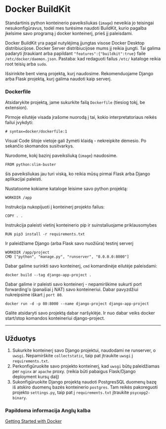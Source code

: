 # Docker BuildKit

Standartinis python konteinerio paveiksliukas (`image`) neveikia jo teisingai nesukonfigūravus, todėl mes turėsime naudoti BuildKit, kurio pagalba įkelsime savo programą į docker konteinerį, prieš jį paleisdami.

Docker BuildKit yra pagal nutylėjimą įjungtas visose Docker Desktop distribiucijose. Docker Server distribiucijose mums jį reikia įjungti. Tai galima padaryti įtraukiant arba papildant `"features":{"buildkit":true}` faile `/etc/docker/daemon.json`. Pastaba: kad redaguoti failus `/etc/` kataloge reikia root teisių arba `sudo`.

Išsirinkite bent vieną projektą, kurį naudosime. Rekomenduojame Django arba Flask projektą, kurį galima naudoti kaip serverį.

### Dockerfile

Atsidarykite projektą, jame sukurkite failą `Dockerfile` (tiesiog tokį, be extension).

Pirmoje eilutėje visada įrašome nuorodą į tai, kokio interpretatoriaus reikės failui įvykdyti:

```
# syntax=docker/dockerfile:1
```
Visual Code šitoje vietoje gali žymėti klaidą - nekreipkite dėmesio. Po sekančio skomandos susitvarkys.

Nurodome, kokį bazinį paveiksliuką (`image`) naudosime.

```
FROM python:slim-buster
```

šis paveiksliukas jau turi viską, ko reikia mūsų pirmai Flask arba Django aplikacijai paleisti.

Nustatoome kokiame kataloge leisime savo python projektą:

```
WORKDIR /app
```

Instrukcija nukopijuoti į konteinerį projekto failus:

```
COPY . .
```

Instrukcija paleisti vietinį konteinerio pip ir suinstaliuojame priklausomybes

```
RUN pip3 install -r requirements.txt
```

Ir paleidžiame Django (arba Flask savo nuožiūra) testinį serverį

```
WORKDIR /app/project
CMD ["python", "manage.py", "runserver", "0.0.0.0:8000"]
```

Dabar galime surinkti savo konteinerį, `cmd` komandinėje eilutėje paleisdami:
```
docker build --tag django-app-project .
```

Dabar galime ir paleisti savo konteinerį - nepamirškime sukurti port forwarding'o (panašiai į NAT) savo konteineriui. Dabar pavyzdžiui nukreipsime iškart į `port 80`.
```
docker run -d -p 80:8000 --name django-project django-app-project
```
Galite atsidaryti savo projektą dabar naršyklėje.
Ir nuo dabar veiks docker start/stop komandos konteineriui django-project.

---
## Užduotys

1. Sukurkite konteinerį savo Django projektui, naudodami ne runserver, o `uwsgi`. Nepamirškite `collectstatic`, taip pat įtraukite `uwsgi` į `requirements.txt`.
1. Perkonfigūruokite savo projekto konteinerį, kad `uwsgi` būtų paleidžiamas per `nginx` ar `apache` proxy. (reikia būti pabaigus Flask/Django deployment kursų dalį)
1. Sukonfigūruokite Django projektą naudoti PostgresSQL duomenų bazę iš atskiro duomenų bazės konteinerio `postgres`. Tam reikės pakoreguoti projekto `settings.py`, taip pat į `requirements.txt` įtraukite `psycopg2-binary`.

### Papildoma informacija Anglų kalba
[Getting Started with Docker](https://docs.docker.com/get-started/)

